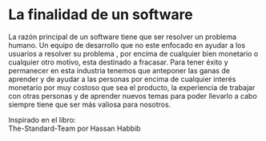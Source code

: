 # La finalidad de un software
La razón principal de un software tiene que ser resolver un problema humano. Un equipo de desarrollo que no este enfocado en ayudar a los usuarios a resolver su problema , por encima de cualquier bien monetario o cualquier otro motivo, esta destinado a fracasar. Para tener éxito y permanecer en esta industria tenemos que anteponer las ganas de aprender y de ayudar a las personas por encima de cualquier interés monetario por muy costoso que sea el producto, la experiencia de trabajar con otras personas y de aprender nuevos temas para poder llevarlo a cabo siempre tiene que ser más valiosa para nosotros.

Inspirado en el libro:   
The-Standard-Team por Hassan Habbib
